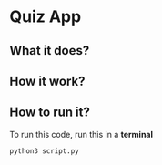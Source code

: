 # Quiz App

## What it does?

## How it work?

## How to run it?

To run this code, run this in a **terminal**

```
python3 script.py
```